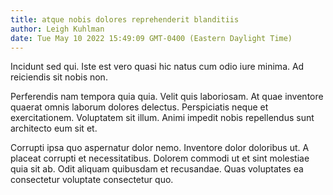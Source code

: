 ```yaml
---
title: atque nobis dolores reprehenderit blanditiis
author: Leigh Kuhlman
date: Tue May 10 2022 15:49:09 GMT-0400 (Eastern Daylight Time)
---
```

Incidunt sed qui. Iste est vero quasi hic natus cum odio iure minima. Ad reiciendis sit nobis non.

 Perferendis nam tempora quia quia. Velit quis laboriosam. At quae inventore quaerat omnis laborum dolores delectus. Perspiciatis neque et exercitationem. Voluptatem sit illum. Animi impedit nobis repellendus sunt architecto eum sit et.

 Corrupti ipsa quo aspernatur dolor nemo. Inventore dolor doloribus ut. A placeat corrupti et necessitatibus. Dolorem commodi ut et sint molestiae quia sit ab. Odit aliquam quibusdam et recusandae. Quas voluptates ea consectetur voluptate consectetur quo.